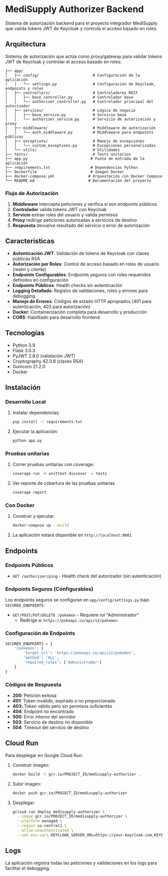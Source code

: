# MediSupply Authorizer Backend

Sistema de autorización backend para el proyecto integrador MediSupply que valida tokens JWT de Keycloak y controla el acceso basado en roles.

## Arquitectura

Sistema de autorización que actúa como proxy/gateway para validar tokens JWT de Keycloak y controlar el acceso basado en roles:

```
├── app/
│   ├── config/                        # Configuración de la aplicación
│   │   └── settings.py                # Configuración de Keycloak, endpoints y roles
│   ├── controllers/                   # Controladores REST
│   │   ├── base_controller.py         # Controlador base
│   │   └── authorizer_controller.py   # Controlador principal del autorizador
│   ├── services/                      # Lógica de negocio
│   │   ├── base_service.py            # Servicio base
│   │   └── authorizer_service.py      # Servicio de autorización y proxy
│   ├── middleware/                    # Middleware de autorización
│   │   └── auth_middleware.py         # Middleware para endpoints públicos
│   ├── exceptions/                    # Manejo de excepciones
│   │   └── custom_exceptions.py       # Excepciones personalizadas
│   └── utils/                         # Utilidades
├── tests/                             # Tests unitarios
├── app.py                            # Punto de entrada de la aplicación
├── requirements.txt                  # Dependencias Python
├── Dockerfile                        # Imagen Docker
├── docker-compose.yml               # Orquestación con Docker Compose
└── README.md                        # Documentación del proyecto
```

### Flujo de Autorización

1. **Middleware** intercepta peticiones y verifica si son endpoints públicos
2. **Controlador** valida tokens JWT con Keycloak
3. **Servicio** extrae roles del usuario y valida permisos
4. **Proxy** redirige peticiones autorizadas a servicios de destino
5. **Respuesta** devuelve resultado del servicio o error de autorización

## Características

- **Autenticación JWT**: Validación de tokens de Keycloak con claves públicas RSA
- **Autorización por Roles**: Control de acceso basado en roles de usuario (realm y cliente)
- **Endpoints Configurables**: Endpoints seguros con roles requeridos definidos en configuración
- **Endpoints Públicos**: Health checks sin autenticación
- **Logging Detallado**: Registro de validaciones, roles y errores para debugging
- **Manejo de Errores**: Códigos de estado HTTP apropiados (401 para autenticación, 403 para autorización)
- **Docker**: Containerización completa para desarrollo y producción
- **CORS**: Habilitado para desarrollo frontend

## Tecnologías

- Python 3.9
- Flask 3.0.3
- PyJWT 2.8.0 (validación JWT)
- Cryptography 42.0.8 (claves RSA)
- Gunicorn 21.2.0
- Docker

## Instalación

### Desarrollo Local

1. Instalar dependencias:
   ```bash
   pip install -r requirements.txt
   ```

2. Ejecutar la aplicación:
   ```bash
   python app.py
   ```

### Pruebas unitarias

1. Correr pruebas unitarias con coverage:
   ```bash
   coverage run -m unittest discover -s tests
   ```

1. Ver reporte de cobertura de las pruebas unitarias
   ```bash
   coverage report
   ```

### Con Docker

1. Construir y ejecutar:
   ```bash
   docker-compose up --build
   ```

2. La aplicación estará disponible en `http://localhost:8081`

## Endpoints

### Endpoints Públicos
- `GET /authorizer/ping` - Health check del autorizador (sin autenticación)

### Endpoints Seguros (Configurables)
Los endpoints seguros se configuran en `app/config/settings.py` bajo `SECURED_ENDPOINTS`:

- `GET/POST/PUT/DELETE /pokemon` - Requiere rol "Administrador"
  - Redirige a: `https://pokeapi.co/api/v2/pokemon`

### Configuración de Endpoints
```python
SECURED_ENDPOINTS = {
    '/pokemon': {
        'target_url': 'https://pokeapi.co/api/v2/pokemon',
        'method': 'ALL',
        'required_roles': ['Administrador']
    }
}
```

### Códigos de Respuesta
- **200**: Petición exitosa
- **401**: Token inválido, expirado o no proporcionado
- **403**: Token válido pero sin permisos suficientes
- **404**: Endpoint no encontrado
- **500**: Error interno del servidor
- **503**: Servicio de destino no disponible
- **504**: Timeout del servicio de destino

## Cloud Run

Para desplegar en Google Cloud Run:

1. Construir imagen:
   ```bash
   docker build -t gcr.io/PROJECT_ID/medisupply-authorizer .
   ```

2. Subir imagen:
   ```bash
   docker push gcr.io/PROJECT_ID/medisupply-authorizer
   ```

3. Desplegar:
   ```bash
   gcloud run deploy medisupply-authorizer \
     --image gcr.io/PROJECT_ID/medisupply-authorizer \
     --platform managed \
     --region us-central1 \
     --allow-unauthenticated \
     --set-env-vars KEYCLOAK_SERVER_URL=https://your-keycloak.com,KEYCLOAK_REALM=medisupply-realm,KEYCLOAK_CLIENT_ID=medisupply-app
   ```

## Logs
La aplicación registra todas las peticiones y validaciones en los logs para facilitar el debugging.